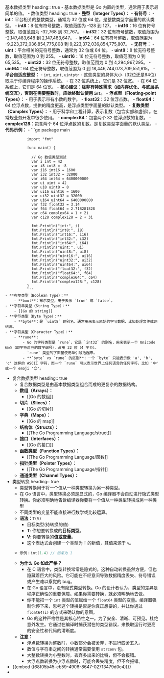 基本数据类型
heading:: true
	- 基本数据类型是 Go 内置的类型，通常用于表示最简单的值。
	- 数值类型
	  heading:: true
		- **整型（Integer Types）：**
			- **有符号：**
				- **int**：平台相关的整数类型，通常为 32 位或 64 位。是整数类型字面量的默认类型。
				- **int8**：8 位有符号整数，取值范围为 -128 到 127。
				- **int16**：16 位有符号整数，取值范围为 -32,768 到 32,767。
				- **int32**：32 位有符号整数，取值范围为 -2,147,483,648 到 2,147,483,647。
				- **int64**：64 位有符号整数，取值范围为 -9,223,372,036,854,775,808 到 9,223,372,036,854,775,807。
			- **无符号：**
				- **uint**：平台相关的无符号整数，通常为 32 位或 64 位。
				- **uint8**：8 位无符号整数，取值范围为 0 到 255。
				- **uint16**：16 位无符号整数，取值范围为 0 到 65,535。
				- **uint32**：32 位无符号整数，取值范围为 0 到 4,294,967,295。
				- **uint64**：64 位无符号整数，取值范围为 0 到 18,446,744,073,709,551,615。
			- **平台自适应整型：**
				- `int`, `uint`, `uintptr`
				- 这些类型的具体大小（32位还是64位）取决于你编译程序的操作系统。
				- 在 32 位系统上，它们是 32 位宽。
				- 在 64 位系统上，它们是 64 位宽。
				- **核心建议**：**除非有特殊需求（如内存优化、与底层系统交互），否则在需要整数时，应始终默认使用 `int`。**
		- **浮点型（Floating-point Types）：**
			- 用于表示带有小数的数字。
			- **float32**：32 位浮点数。
			- **float64**：64 位浮点数，提供的精度更高，是浮点类型字面量的默认类型。
		- **复数类型（Complex Types）：**
			- 用于科学和工程计算，表示复数（包含实部和虚部）。在常规业务开发中很少使用。
			- **complex64**：包含两个 32 位浮点数的复数。
			- **complex128**：包含两个 64 位浮点数的复数。是复数类型字面量的默认类型。
		- **代码示例：**
			- ```go
			  package main
			  
			  import "fmt"
			  
			  func main() {
			  
			  	// Go 数值类型测试
			  	var i int = 42
			  	var i8 int8 = -8
			  	var i16 int16 = 1600
			  	var i32 int32 = 32000
			  	var i64 int64 = 6400000000
			  	var ui uint = 42
			  	var ui8 uint8 = 8
			  	var ui16 uint16 = 1600
			  	var ui32 uint32 = 32000
			  	var ui64 uint64 = 6400000000
			  	var f32 float32 = 3.14
			  	var f64 float64 = 2.718281828
			  	var c64 complex64 = 1 + 2i
			  	var c128 complex128 = 2 + 3i
			  
			  	fmt.Println("int:", i)
			  	fmt.Println("int8:", i8)
			  	fmt.Println("int16:", i16)
			  	fmt.Println("int32:", i32)
			  	fmt.Println("int64:", i64)
			  	fmt.Println("uint:", ui)
			  	fmt.Println("uint8:", ui8)
			  	fmt.Println("uint16:", ui16)
			  	fmt.Println("uint32:", ui32)
			  	fmt.Println("uint64:", ui64)
			  	fmt.Println("float32:", f32)
			  	fmt.Println("float64:", f64)
			  	fmt.Println("complex64:", c64)
			  	fmt.Println("complex128:", c128)
			  }
			  ```
	- **布尔类型（Boolean Type）：**
		- **bool**：布尔类型，用于表示 `true` 或 `false`。
	- **字符串类型（String Type）：**
		- [[Go 的 string]]
	- **字节类型（Byte Type）：**
		- **byte**：是 `uint8` 的别名。通常用来表示原始的字节数据，比如处理文件或网络流。
	- **字符类型（Character Type）：**
		- **rune**：
			- Go 的字符类型是 `rune`，它是 `int32` 的别名，用来表示一个 Unicode 码点（即字符对应的数字编号），占用 32 位（4 字节）。
			- `rune` 类型的字面量使用单引号括起来。
			- **`byte` vs `rune` 的区别**：一个 `byte` 只能表示像 'a', 'b', 'c' 这样的 ASCII 字符，而一个 `rune` 可以表示世界上任何语言的任何字符，比如 '中' 或一个 emoji '😊'。
- 复合数据类型
  heading:: true
	- 复合数据类型是由基本数据类型组合而成的更复杂的数据结构。
	- **数组（Arrays）：**
		- [[Go 的数组]]
	- **切片（Slices）：**
		- [[Go 的切片]]
	- **字典（Maps）：**
		- [[Go 的 map]]
	- **结构体（Structs）：**
		- [[The Go Programming Language/struct]]
	- **接口（Interfaces）：**
		- [[Go 的接口]]
	- **函数类型（Function Types）：**
		- [[The Go Programming Language/函数]]
	- **指针类型（Pointer Types）：**
		- [[The Go Programming Language/指针]]
	- **通道类型（Channel Types）：**
- 类型转换
  heading:: true
	- 类型转换用于将一个值从一种类型转换为另一种类型。
	- 在 Go 语言中，类型转换必须是显式的，Go 编译器不会自动进行隐式类型转换。你必须明确地告诉编译器你要将一个值从一种类型转换成另一种类型
	- 不同类型的变量不能直接进行数学或比较运算。
	- **语法：**`T(V)`
		- 目标类型(待转换的值)
		- **T**: 你想要转换成的**目标类型**。
		- **V**: 你要转换的**值或变量**。
		- 这个表达式会创建一个类型为 `T` 的新值，其值来源于 `v`。
	- ```go
	  示例：int(1.4) // 结果为 1
	  ```
	- **为什么 Go 如此严格？**
		- 在 C 语言中，类型转换常常是隐式的。这种自动转换虽然方便，但也隐藏着巨大的风险。它可能在不经意间导致数据精度丢失、符号错误或产生难以察觉的 bug。
		- 在 Go 语言中，没有隐式类型转换。Go 的设计者认为，类型的差异是程序正确性的重要保障。如果你需要转换，就必须明确地去做。
		- 你不能把一个 `int` 类型的值赋给一个 `float64` 类型的变量。编译器强制你停下来，思考这个转换是否是你真正想要的，并让你通过 `float64(i)` 的方式来确认你的意图。
		- Go 的这种严格性是其核心特性之一。为了安全、清晰、可预见。杜绝意外发生。它通过在编译时捕获潜在的类型错误，来换取运行时更高的安全性和代码的清晰度。
	- **注意：**
		- 浮点数转换为整数时，小数部分会被舍弃，不进行四舍五入。
		- 数值与字符串之间的转换通常需要使用 `strconv` 包。
		- 大整数转换为小整数时，丢弃多出来的比特，但不会报错。
		- 大浮点数转换为小浮点数时，可能会丢失精度，但不会报错。
- {{embed ((68f05b45-cb59-4906-8647-02713479d0c4))}}
-
